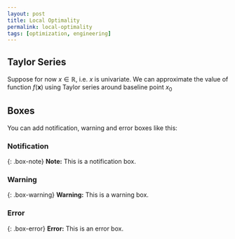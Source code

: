 ```yaml
---
layout: post
title: Local Optimality
permalink: local-optimality
tags: [optimization, engineering]
---
```


## Taylor Series

Suppose for now $x \in \mathbb R$, i.e. $x$ is univariate. We can approximate the value of function $f(\mathbf x)$ using Taylor series around baseline point $x_0$

## Boxes

You can add notification, warning and error boxes like this:

### Notification

{: .box-note}
**Note:** This is a notification box.

### Warning

{: .box-warning}
**Warning:** This is a warning box.

### Error

{: .box-error}
**Error:** This is an error box.
